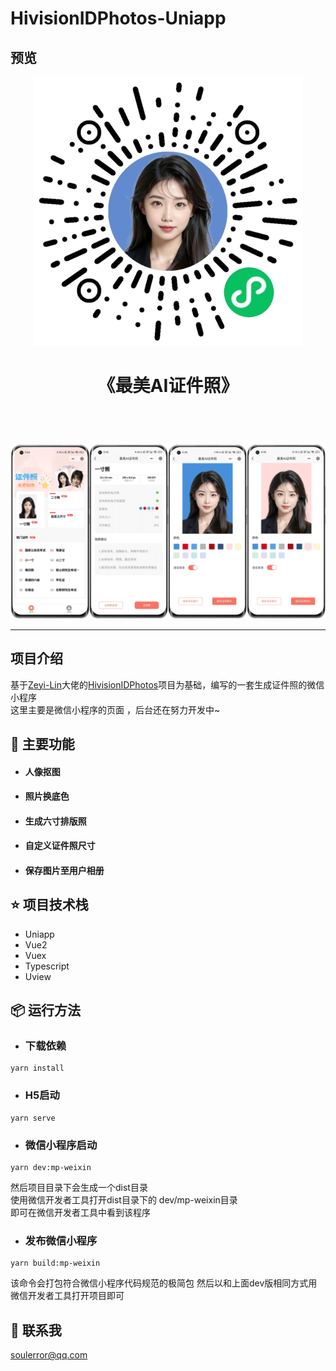 # HivisionIDPhotos-Uniapp

## 预览

<p align="center"><img src="./src/assets/images/app_code_image.jpg"></p>


# <p align="center">《最美AI证件照》</p>
<br>
<br>
<p align="center"><img src="./src/assets/images/app_screenshot.png"></p>
<hr>

## 项目介绍
基于[Zeyi-Lin](https://github.com/Zeyi-Lin)大佬的[HivisionIDPhotos](https://github.com/Zeyi-Lin/HivisionIDPhotos)项目为基础，编写的一套生成证件照的微信小程序<br>
这里主要是微信小程序的页面 ，后台还在努力开发中~

## 🤩 主要功能
- #### 人像抠图
- #### 照片换底色
- #### 生成六寸排版照
- #### 自定义证件照尺寸
- #### 保存图片至用户相册

## ⭐ 项目技术栈

- Uniapp
- Vue2
- Vuex
- Typescript
- Uview

## 📦 运行方法

- ### 下载依赖

```
yarn install
```

- ### H5启动

```
yarn serve
```

- ### 微信小程序启动

```
yarn dev:mp-weixin
```

然后项目目录下会生成一个dist目录 <br>
使用微信开发者工具打开dist目录下的 dev/mp-weixin目录 <br>
即可在微信开发者工具中看到该程序 <br>

- ### 发布微信小程序

```
yarn build:mp-weixin
```

该命令会打包符合微信小程序代码规范的极简包
然后以和上面dev版相同方式用微信开发者工具打开项目即可

 ## 📧 联系我
soulerror@qq.com



